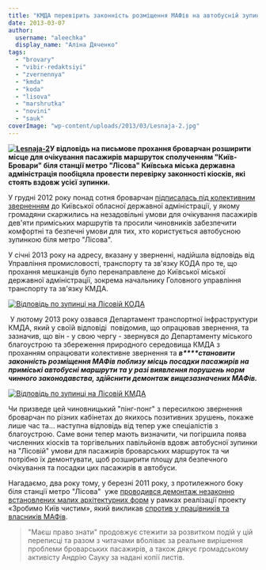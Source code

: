 ```yaml
---
title: "КМДА перевірить законність розміщення МАФів на автобусній зупинці біля \"Лісової\""
date: 2013-03-07
author: 
  username: "aleechka"
  display_name: "Аліна Дяченко"
tags: 
  - "brovary"
  - "vibir-redaktsiyi"
  - "zvernennya"
  - "kmda"
  - "koda"
  - "lisova"
  - "marshrutka"
  - "novini"
  - "sauk"
coverImage: "wp-content/uploads/2013/03/Lesnaja-2.jpg"
---
```


**[![Lesnaja-2](https://mpz.brovary.org/wp-content/uploads/2013/03/Lesnaja-2.jpg)](https://mpz.brovary.org/wp-content/uploads/2013/03/Lesnaja-2.jpg)У відповідь на письмове прохання броварчан розширити місце для очікування пасажирів маршруток сполученням "Київ-Бровари" біля станції метро "Лісова" Київська міська державна адміністрація пообіцяла провести перевірку законності кіосків, які стоять вздовж усієї зупинки.**

У грудні 2012 року понад сотня броварчан [підписалась під колективним зверненням](https://mpz.brovary.org/brovarski-pasazhiri-prosyat-koda-rozshiriti-avtobusnu-zupinku-na-lisoviy/) до Київської обласної державної адміністрації, у якому громадяни скаржились на незадовільні умови для очікування пасажирів дев'яти приміських маршрутів та просили чиновників забезпечити комфортні та безпечні умови для тих, хто користується автобусною зупинкою біля метро "Лісова".

У січні 2013 року на адресу, вказану у зверненні, надійшла відповідь від Управління промисловості, транспорту та зв'язку КОДА про те, що прохання мешканців було перенаправлене до Київської міської державної адміністрації, зокрема начальнику Головного управління транспорту та зв'язку КМДА.

[![Відповідь по зупинці на Лісовій КОДА](https://mpz.brovary.org/wp-content/uploads/2013/03/Vidpovid-po-zupintsi-na-Lisoviy-KODA.jpg)](https://mpz.brovary.org/wp-content/uploads/2013/03/Vidpovid-po-zupintsi-na-Lisoviy-KODA.jpg)

 У лютому 2013 року озвався Департамент транспортної інфраструктури КМДА, який у своїй відповіді  повідомив, що опрацював звернення, та зазначив, що він - у свою чергу - звернувся до Департаменту міського благоустрою та збереження природного середовища КМДА з проханням опрацювати колективне звернення та _**в****становити законність розміщення МАФів поблизу місць посадки пасажирів на приміські автобусні маршрути та у разі виявлення порушень норм чинного законодавства, здійснити демонтаж вищезазначених МАФів.**_

[![Відповідь по зупинці на Лісовій КМДА](https://mpz.brovary.org/wp-content/uploads/2013/03/Vidpovid-po-zupintsi-na-Lisoviy-KMDA.jpg)](https://mpz.brovary.org/wp-content/uploads/2013/03/Vidpovid-po-zupintsi-na-Lisoviy-KMDA.jpg)

Чи призведе цей чиновницький "пінг-понг" з пересилкою звернення броварчан по різних кабінетах до якихось позитивних зрушень, покаже лише час та... наступна відповідь від тепер уже спеціалістів з благоустрою. Саме вони тепер мають визначити, чи погіршила поява численних кіосків та торгівельних павільйонів вдовж автобусної зупинки на "Лісовій" умови для пасажирів броварських маршруток та чи потрібно їх демонтувати, щоб розширити площу для безпечного очікування та посадки цих пасажирів в автобуси.

Нагадаємо, два року тому, у березні 2011 року, з протилежного боку біля станції метро "Лісова"  уже [проводився демонтаж незаконно встановлених малих архітектурних форм](https://segodnya.novostimira.com/n_946179.html) у рамках реалізації проекту «Зробимо Київ чистим», який викликав [спротив у працівників та власників МАФів](https://www.umoloda.kiev.ua/print/84/45/66842/).

> "Маєш право знати" продовжує стежити за розвитком подій у цій переписці та разом з читачами вболіває за реальне вирішення проблеми броварських пасажирів, а також дякує громадському активісту Андрію Сауку за надані копії листів.
